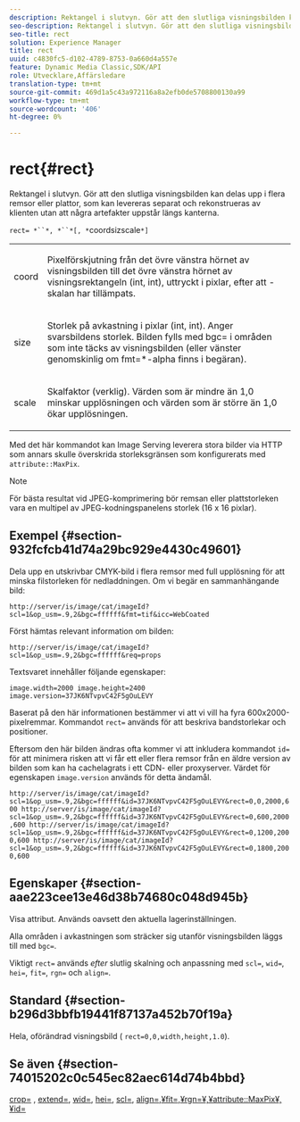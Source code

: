 ```yaml
---
description: Rektangel i slutvyn. Gör att den slutliga visningsbilden kan delas upp i flera remsor eller plattor, som kan levereras separat och rekonstrueras av klienten utan att några artefakter uppstår längs kanterna.
seo-description: Rektangel i slutvyn. Gör att den slutliga visningsbilden kan delas upp i flera remsor eller plattor, som kan levereras separat och rekonstrueras av klienten utan att några artefakter uppstår längs kanterna.
seo-title: rect
solution: Experience Manager
title: rect
uuid: c4830fc5-d102-4789-8753-0a660d4a557e
feature: Dynamic Media Classic,SDK/API
role: Utvecklare,Affärsledare
translation-type: tm+mt
source-git-commit: 469d1a5c43a972116a8a2efb0de5708800130a99
workflow-type: tm+mt
source-wordcount: '406'
ht-degree: 0%

---
```



# rect{#rect}

Rektangel i slutvyn. Gör att den slutliga visningsbilden kan delas upp i flera remsor eller plattor, som kan levereras separat och rekonstrueras av klienten utan att några artefakter uppstår längs kanterna.

`rect= *``*, *``*[, *`coordsizscale`*]`

<table id="simpletable_69D112F85FA24EFCA727B398DC8ED699"> 
 <tr class="strow"> 
  <td class="stentry"> <p><span class="varname"> coord</span> </p> </td> 
  <td class="stentry"> <p>Pixelförskjutning från det övre vänstra hörnet av visningsbilden till det övre vänstra hörnet av visningsrektangeln (int, int), uttryckt i pixlar, efter att <span class="varname">-skalan</span> har tillämpats. </p></td> 
 </tr> 
 <tr class="strow"> 
  <td class="stentry"> <p><span class="varname"> size</span> </p></td> 
  <td class="stentry"> <p>Storlek på avkastning i pixlar (int, int). Anger svarsbildens storlek. Bilden fylls med <span class="codeph"> bgc=</span> i områden som inte täcks av visningsbilden (eller vänster genomskinlig om <span class="codeph"> fmt=*-alpha</span> finns i begäran). </p></td> 
 </tr> 
 <tr class="strow"> 
  <td class="stentry"> <p><span class="varname"> scale</span> </p></td> 
  <td class="stentry"> <p>Skalfaktor (verklig). Värden som är mindre än 1,0 minskar upplösningen och värden som är större än 1,0 ökar upplösningen. </p></td> 
 </tr> 
</table>

Med det här kommandot kan Image Serving leverera stora bilder via HTTP som annars skulle överskrida storleksgränsen som konfigurerats med `attribute::MaxPix`.

>[!NOTE]
>
>För bästa resultat vid JPEG-komprimering bör remsan eller plattstorleken vara en multipel av JPEG-kodningspanelens storlek (16 x 16 pixlar).

## Exempel {#section-932fcfcb41d74a29bc929e4430c49601}

Dela upp en utskrivbar CMYK-bild i flera remsor med full upplösning för att minska filstorleken för nedladdningen. Om vi begär en sammanhängande bild:

`http://server/is/image/cat/imageId?scl=1&op_usm=.9,2&bgc=ffffff&fmt=tif&icc=WebCoated`

Först hämtas relevant information om bilden:

`http://server/is/image/cat/imageId?scl=1&op_usm=.9,2&bgc=ffffff&req=props`

Textsvaret innehåller följande egenskaper:

`image.width=2000 image.height=2400 image.version=37JK6NTvpvC42F5gOuLEVY`

Baserat på den här informationen bestämmer vi att vi vill ha fyra 600x2000-pixelremmar. Kommandot `rect=` används för att beskriva bandstorlekar och positioner.

Eftersom den här bilden ändras ofta kommer vi att inkludera kommandot `id=` för att minimera risken att vi får ett eller flera remsor från en äldre version av bilden som kan ha cachelagrats i ett CDN- eller proxyserver. Värdet för egenskapen `image.version` används för detta ändamål.

`http://server/is/image/cat/imageId?scl=1&op_usm=.9,2&bgc=ffffff&id=37JK6NTvpvC42F5gOuLEVY&rect=0,0,2000,600 http://server/is/image/cat/imageId?scl=1&op_usm=.9,2&bgc=ffffff&id=37JK6NTvpvC42F5gOuLEVY&rect=0,600,2000,600 http://server/is/image/cat/imageId?scl=1&op_usm=.9,2&bgc=ffffff&id=37JK6NTvpvC42F5gOuLEVY&rect=0,1200,2000,600 http://server/is/image/cat/imageId?scl=1&op_usm=.9,2&bgc=ffffff&id=37JK6NTvpvC42F5gOuLEVY&rect=0,1800,2000,600`

## Egenskaper {#section-aae223cee13e46d38b74680c048d945b}

Visa attribut. Används oavsett den aktuella lagerinställningen.

Alla områden i avkastningen som sträcker sig utanför visningsbilden läggs till med `bgc=`.

Viktigt `rect=` används *efter* slutlig skalning och anpassning med `scl=`, `wid=`, `hei=`, `fit=`, `rgn=` och `align=`.

## Standard {#section-b296d3bbfb19441f87137a452b70f19a}

Hela, oförändrad visningsbild ( `rect=0,0,width,height,1.0`).

## Se även {#section-74015202c0c545ec82aec614d74b4bbd}

[crop=](../../../../../is-api/http-ref/image-serving-api-ref/c-http-protocol-reference/c-command-reference/r-crop.md#reference-6fd0f6399966446ab4425ce050572eab) ,  [extend=](../../../../../is-api/http-ref/image-serving-api-ref/c-http-protocol-reference/c-command-reference/r-extend.md#reference-7e9156beb285459d830e2d56782a74ac),  [wid=](../../../../../is-api/http-ref/image-serving-api-ref/c-http-protocol-reference/c-command-reference/r-is-http-wid.md#reference-bfeadcb67bf4485f851eb21345527e47),  [hei=](../../../../../is-api/http-ref/image-serving-api-ref/c-http-protocol-reference/c-command-reference/r-is-http-hei.md#reference-6d6f556ccc0e4b98a815e8a5c1944a96),  [scl=](../../../../../is-api/http-ref/image-serving-api-ref/c-http-protocol-reference/c-command-reference/r-scl.md#reference-b2a74e493d0d407e98fe350551ba3fcc),  [ ](../../../../../is-api/http-ref/image-serving-api-ref/c-http-protocol-reference/c-command-reference/r-align.md#reference-b7d6b87c75124d78884f916dd6544bc7)  [ ](../../../../../is-api/http-ref/image-serving-api-ref/c-http-protocol-reference/c-command-reference/r-fit.md#reference-f11bff6d93d143d6b135de3a923bc989)  [ ](../../../../../is-api/http-ref/image-serving-api-ref/c-http-protocol-reference/c-command-reference/r-rgn.md#reference-daa9b80e0d8c4b1aa67d116b578d592f)  [ ](../../../../../is-api/image-catalog/image-serving-api-ref/c-image-catalog-reference/c-attributes-reference/r-maxpix.md#reference-e167d396ac794079ba8b5e6eb16eeda5)  [align=,¥fit=,¥rgn=¥,¥attribute::MaxPix¥,¥id=](../../../../../is-api/http-ref/image-serving-api-ref/c-http-protocol-reference/c-command-reference/r-id.md#reference-60661184deb3420998779724244fcfa0)
